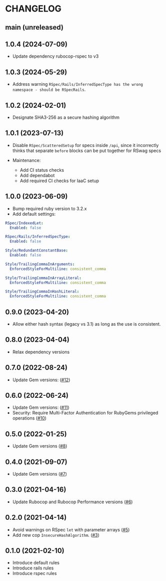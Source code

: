 # CHANGELOG

## main (unreleased)

## 1.0.4 (2024-07-09)

* Update dependency rubocop-rspec to v3

## 1.0.3 (2024-05-29)

* Address warning `RSpec/Rails/InferredSpecType has the wrong namespace - should be RSpecRails`.

## 1.0.2 (2024-02-01)

* Designate SHA3-256 as a secure hashing algorithm

## 1.0.1 (2023-07-13)

* Disable `RSpec/ScatteredSetup` for specs inside `/api`, since it
incorrectly thinks that separate `before` blocks can be put together for
RSwag specs

* Maintenance:
  * Add CI status checks
  * Add dependabot
  * Add required CI checks for IaaC setup

## 1.0.0 (2023-06-09)

* Bump required ruby version to 3.2.x
* Add default settings:

```yaml
RSpec/IndexedLet:
  Enabled: false

RSpec/Rails/InferredSpecType:
  Enabled: false

Style/RedundantConstantBase:
  Enabled: false

Style/TrailingCommaInArguments:
  EnforcedStyleForMultiline: consistent_comma

Style/TrailingCommaInArrayLiteral:
  EnforcedStyleForMultiline: consistent_comma

Style/TrailingCommaInHashLiteral:
  EnforcedStyleForMultiline: consistent_comma
```

## 0.9.0 (2023-04-20)

* Allow either hash syntax (legacy vs 3.1) as long as the use is consistent.

## 0.8.0 (2023-04-04)

* Relax dependency versions

## 0.7.0 (2022-08-24)

* Update Gem versions: ([#12](https://github.com/cobalthq/cobalt-rubocop/pull/12))

## 0.6.0 (2022-06-24)

* Update Gem versions: ([#11](https://github.com/cobalthq/cobalt-rubocop/pull/11))
* Security: Require Multi-Factor Authentication for RubyGems privileged operations ([#10](https://github.com/cobalthq/cobalt-rubocop/pull/10))

## 0.5.0 (2022-01-25)

* Update Gem versions ([#8](https://github.com/cobalthq/cobalt-rubocop/pull/8))

## 0.4.0 (2021-09-07)

* Update Gem versions ([#7](https://github.com/cobalthq/cobalt-rubocop/pull/7))

## 0.3.0 (2021-04-16)

* Update Rubocop and Rubocop Performance versions ([#6](https://github.com/cobalthq/cobalt-rubocop/pull/6))

## 0.2.0 (2021-04-14)

* Avoid warnings on RSpec `let` with parameter arrays ([#5](https://github.com/cobalthq/cobalt-rubocop/pull/5))
* Add new cop `InsecureHashAlgorithm`. ([#3](https://github.com/cobalthq/cobalt-rubocop/pull/3))

## 0.1.0 (2021-02-10)

* Introduce default rules
* Introduce rails rules
* Introduce rspec rules
